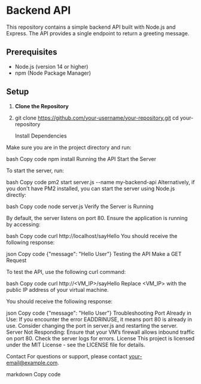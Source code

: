 # Backend API

This repository contains a simple backend API built with Node.js and Express. The API provides a single endpoint to return a greeting message.

## Prerequisites

- Node.js (version 14 or higher)
- npm (Node Package Manager)

## Setup

1. **Clone the Repository**
2. 
   git clone <https://github.com/your-username/your-repository.git>
   cd your-repository

   Install Dependencies

Make sure you are in the project directory and run:

bash
Copy code
npm install
Running the API
Start the Server

To start the server, run:

bash
Copy code
pm2 start server.js --name my-backend-api
Alternatively, if you don't have PM2 installed, you can start the server using Node.js directly:

bash
Copy code
node server.js
Verify the Server is Running

By default, the server listens on port 80. Ensure the application is running by accessing:

bash
Copy code
curl http://localhost/sayHello
You should receive the following response:

json
Copy code
{"message": "Hello User"}
Testing the API
Make a GET Request

To test the API, use the following curl command:

bash
Copy code
curl http://<VM_IP>/sayHello
Replace <VM_IP> with the public IP address of your virtual machine.

You should receive the following response:

json
Copy code
{"message": "Hello User"}
Troubleshooting
Port Already in Use: If you encounter the error EADDRINUSE, it means port 80 is already in use. Consider changing the port in server.js and restarting the server.
Server Not Responding: Ensure that your VM’s firewall allows inbound traffic on port 80. Check the server logs for errors.
License
This project is licensed under the MIT License - see the LICENSE file for details.

Contact
For questions or support, please contact your-email@example.com.

markdown
Copy code






